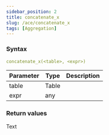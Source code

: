 ```yaml
---
sidebar_position: 2   
title: concatenate_x
slug: /ace/concatenate_x
tags: [Aggregation]
---
```


### Syntax

 ```yaml
concatenate_x(<table>, <expr>)
```
    
| Parameter   | Type | Description |
| ----------- | ---- | ----------- |     
| table | Table |  |
| expr | any |  |

### Return values
Text

